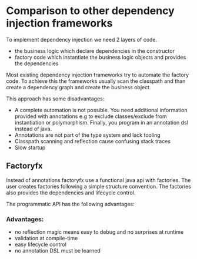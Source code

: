 # Comparison to other dependency injection frameworks
To implement dependency injection we need 2 layers of code.
* the business logic which declare dependencies in the constructor
* factory code which instantiate the business logic objects and provides the dependencies

Most existing dependency injection frameworks try to automate the factory code.
To achieve this the frameworks usually scan the classpath and than create a dependency graph and create the business object. 

This approach has some disadvantages:
* A complete automation is not possible. You need additional information provided with annotations e.g to exclude classes/exclude from instantiation or polymorphism. Finally, you program in an annotation dsl instead of java.
* Annotations are not part of the type system and lack tooling
* Classpath scanning and reflection cause confusing stack traces
* Slow startup

## Factoryfx
Instead of annotations factoryfx use a functional java api with factories. 
The user creates factories following a simple structure convention. The factories also provides the dependencies and lifecycle control.

The programmatic API has the following advantages:
### Advantages:
* no reflection magic means easy to debug and no surprises at runtime
* validation at compile-time
* easy lifecycle control
* no annotation DSL must be learned
